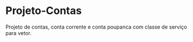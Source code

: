 # Projeto-Contas
 Projeto de contas, conta corrente e conta poupanca com classe de serviço para vetor.
